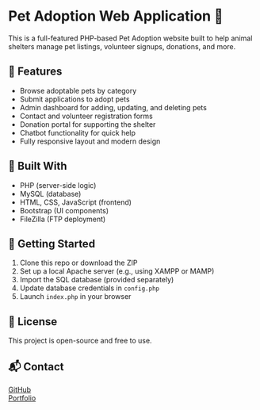 # Pet Adoption Web Application 🐾

This is a full-featured PHP-based Pet Adoption website built to help animal shelters manage pet listings, volunteer signups, donations, and more.

## 🌟 Features

- Browse adoptable pets by category
- Submit applications to adopt pets
- Admin dashboard for adding, updating, and deleting pets
- Contact and volunteer registration forms
- Donation portal for supporting the shelter
- Chatbot functionality for quick help
- Fully responsive layout and modern design

## 🧰 Built With

- PHP (server-side logic)
- MySQL (database)
- HTML, CSS, JavaScript (frontend)
- Bootstrap (UI components)
- FileZilla (FTP deployment)

## 🚀 Getting Started

1. Clone this repo or download the ZIP
2. Set up a local Apache server (e.g., using XAMPP or MAMP)
3. Import the SQL database (provided separately)
4. Update database credentials in `config.php`
5. Launch `index.php` in your browser

## 📄 License

This project is open-source and free to use.

## 📬 Contact

[GitHub](https://github.com/Brandonj171)  
[Portfolio](https://brandonj171.github.io/portfolio/)
